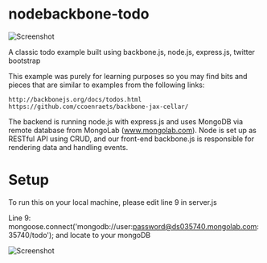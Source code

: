 nodebackbone-todo
=================


![Screenshot](http://imgur.com/ugAwA78.png?raw=true)

A classic todo example built using backbone.js, node.js, express.js, twitter bootstrap

This example was purely for learning purposes so you may find bits and pieces that are similar to examples from
the following links:

    http://backbonejs.org/docs/todos.html
    https://github.com/ccoenraets/backbone-jax-cellar/
    

The backend is running node.js with express.js and uses MongoDB via remote database from MongoLab (www.mongolab.com).
Node is set up as RESTful API using CRUD, and our front-end backbone.js is responsible for rendering data and handling events.

Setup
=================== 
To run this on your local machine, please edit line 9 in server.js

Line 9: mongoose.connect('mongodb://user:password@ds035740.mongolab.com:35740/todo');
and locate to your mongoDB  


![Screenshot](http://i.imgur.com/7yJxC7L.png?raw=true)




